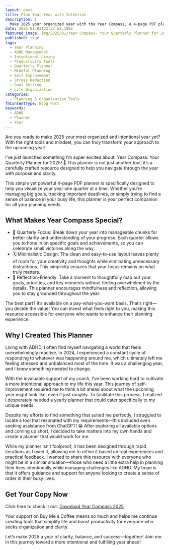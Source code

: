 ```yaml
---
layout: post
title: Plan Your Year with Intention
description: |
  Make 2025 your organized year with the Year Compass, a 4-page PDF planner for goals and mindfulness. Perfect for those with ADHD, it's pay-what-you-want.
date: 2025-01-03T22:32:52.109Z
featured_image: img/2025/01/Year Compass- Your Quarterly Planner for 2025.png
published: true
tags:
  - Year Planning
  - ADHD Management
  - Intentional Living
  - Productivity Tools
  - Quarterly Planner
  - Mindful Planning
  - Self Improvement
  - Stress Reduction
  - Goal Setting
  - Life Organization
categories:
  - Planning & Organization Tools
fmContentType: Blog Post
keywords:
  - ADHD
  - Planner
  - Year
---
```

Are you ready to make 2025 your most organized and intentional year yet? With the right tools and mindset, you can truly transform your approach to the upcoming year!

I’ve just launched something I’m super excited about: Year Compass: Your Quarterly Planner for 2025! 🎉 This planner is not just another tool; it’s a carefully crafted resource designed to help you navigate through the year with purpose and clarity.

This simple yet powerful 4-page PDF planner is specifically designed to help you visualize your year one quarter at a time. Whether you’re managing big goals, tracking important deadlines, or simply trying to find a sense of balance in your busy life, this planner is your perfect companion for all your planning needs.

## What Makes Year Compass Special?

* 🌟 Quarterly Focus: Break down your year into manageable chunks for better clarity and understanding of your progress. Each quarter allows you to hone in on specific goals and achievements, so you can celebrate small victories along the way.
* 🗓️ Minimalistic Design: The clean and easy-to-use layout leaves plenty of room for your creativity and thoughts while eliminating unnecessary distractions. This simplicity ensures that your focus remains on what truly matters.
* 🧘 Reflection-Friendly: Take a moment to thoughtfully map out your goals, priorities, and key moments without feeling overwhelmed by the details. This planner encourages mindfulness and reflection, allowing you to stay grounded throughout the year.

The best part? It’s available on a pay-what-you-want basis. That’s right—you decide the value! You can invest what feels right to you, making this resource accessible for everyone who wants to enhance their planning experience.

## Why I Created This Planner
Living with ADHD, I often find myself navigating a world that feels overwhelmingly reactive. In 2024, I experienced a constant cycle of responding to whatever was happening around me, which ultimately left me feeling stressed and unbalanced most of the time. It was a challenging year, and I knew something needed to change.

With the invaluable support of my coach, I’ve been working hard to cultivate a more intentional approach to my life this year. This journey of self-improvement required me to think a bit ahead about what the upcoming year might look like, even if just roughly. To facilitate this process, I realized I desperately needed a yearly planner that could cater specifically to my unique needs.

Despite my efforts to find something that suited me perfectly, I struggled to locate a tool that resonated with my requirements—this included even seeking assistance from ChatGPT! 😁 After exploring all available options and coming up short, I decided to take matters into my own hands and create a planner that would work for me.

While my planner isn’t foolproof, it has been designed through rapid iterations as I used it, allowing me to refine it based on real experiences and practical feedback. I wanted to share this resource with everyone who might be in a similar situation—those who need a little extra help in planning their lives intentionally while managing challenges like ADHD. My hope is that it offers guidance and support for anyone looking to create a sense of order in their busy lives.

## Get Your Copy Now
Click here to check it out: [Download Year Compass 2025](https://buymeacoffee.com/thibault/e/353214)

Your support on Buy Me a Coffee means so much and helps me continue creating tools that simplify life and boost productivity for everyone who seeks organization and clarity.

Let’s make 2025 a year of clarity, balance, and success—together! Join me in this journey toward a more intentional and fulfilling year ahead!
